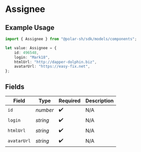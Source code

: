 # Assignee

## Example Usage

```typescript
import { Assignee } from "@polar-sh/sdk/models/components";

let value: Assignee = {
    id: 496548,
    login: "Mark18",
    htmlUrl: "http://dapper-dolphin.biz",
    avatarUrl: "https://easy-fix.net",
};
```

## Fields

| Field              | Type               | Required           | Description        |
| ------------------ | ------------------ | ------------------ | ------------------ |
| `id`               | *number*           | :heavy_check_mark: | N/A                |
| `login`            | *string*           | :heavy_check_mark: | N/A                |
| `htmlUrl`          | *string*           | :heavy_check_mark: | N/A                |
| `avatarUrl`        | *string*           | :heavy_check_mark: | N/A                |